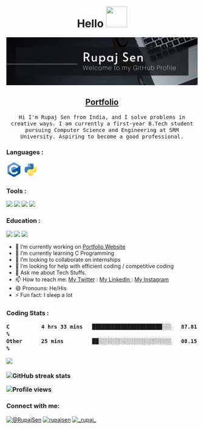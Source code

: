 

<h1 align="center">  Hello <img src="https://github.com/mitul3737/mitul3737/blob/main/Wave.gif" height="55px" width="55px"> </h1>
<div align="center">
  <img src="https://github.com/rupajsen/rupajsen/blob/main/Blue%20Gradient%20Modern%20Corporate%20Computer%20and%20Technology%20LinkedIn%20Banner.png" alt="header"/>
</div>

<h2 align="center"><a href="https://rupajsen.github.io/">Portfolio</h2> <a/>
  
<p align="center">
  <samp>Hi I'm Rupaj Sen from India, and I solve problems in creative ways. I am currently a first-year B.Tech student pursuing Computer Science and Engineering at SRM University. Aspiring to become a good professional.
  </samp>



<h3 align="left">Languages :</h3>
<p align="left">  <img src="https://raw.githubusercontent.com/devicons/devicon/master/icons/c/c-original.svg" alt="c" width="40" height="40"/> </a> <img src="https://raw.githubusercontent.com/devicons/devicon/master/icons/python/python-original.svg" alt="python" width="40" height="40"/> </a>



<h3 align="left">Tools :</h3>
<p align="left"> <img src="https://img.shields.io/badge/Xcode-007ACC?style=for-the-badge&logo=Xcode&logoColor=white" </a>
<img src="https://img.shields.io/badge/mac%20os-000000?style=for-the-badge&logo=macos&logoColor=F0F0F0" <a/>
<img src="https://img.shields.io/badge/iOS-000000?style=for-the-badge&logo=ios&logoColor=white" <a/>
<img src="https://img.shields.io/badge/blender-%23F5792A.svg?style=for-the-badge&logo=blender&logoColor=white" <a/>

  

<h3 align="left">Education :</h3>
<p align="left"> <img src="https://img.shields.io/badge/Udemy-A435F0?style=for-the-badge&logo=Udemy&logoColor=white" <a/>
<img src="https://img.shields.io/badge/Coursera-%230056D2.svg?style=for-the-badge&logo=Coursera&logoColor=white" <a/>
<img src="https://img.shields.io/badge/GeeksforGeeks-gray?style=for-the-badge&logo=geeksforgeeks&logoColor=35914c" <a/>





- 🔭 I’m currently working on <a href="https://github.com/rupajsen/rupajsen.github.io">Portfolio Website</a>
- 🌱 I’m currently learning C Programming 
- 👯 I’m looking to collaborate on internships
- 🤔 I’m looking for help with efficient coding / competitive coding
- 💬 Ask me about Tech Stuffs.
- 📫 How to reach me: <a href="https://twitter.com/@RupajSen">My Twitter</a> :  <a href="https://linkedin.com/in/rupajsen/">My LinkedIn </a>  :   <a href="https://instagram.com/_rupaj_/">My Instagram </a> 
- 😄 Pronouns: He/His
- ⚡ Fun fact: I sleep a lot
 

<h3 align="left">Coding Stats :  
  
  
<!--START_SECTION:waka-->

```text
C          4 hrs 33 mins   ██████████████████████░░░   87.81 %
Other      25 mins         ██░░░░░░░░░░░░░░░░░░░░░░░   08.15 %
```

<!--END_SECTION:waka-->  
  
<img src="https://github-readme-stats.vercel.app/api?username=rupajsen&show_icons=true&theme=dark">


![GitHub streak stats](https://github-readme-streak-stats.herokuapp.com/?user=rupajsen&show_icons=true&theme=dark)  


![Profile views](https://gpvc.arturio.dev/rupajsen)  




<h3 align="left">Connect with me:</h3>
<p align="left">
<a href="https://twitter.com/@RupajSen" target="blank"><img align="center" src="https://raw.githubusercontent.com/rahuldkjain/github-profile-readme-generator/master/src/images/icons/Social/twitter.svg" alt="@RupajSen" height="30" width="40" /></a>
<a href="https://linkedin.com/in/rupajsen/" target="blank"><img align="center" src="https://raw.githubusercontent.com/rahuldkjain/github-profile-readme-generator/master/src/images/icons/Social/linked-in-alt.svg" alt="rupajsen" height="30" width="40" /></a>
<a href="https://instagram.com/_rupaj_/" target="blank"><img align="center" src="https://raw.githubusercontent.com/rahuldkjain/github-profile-readme-generator/master/src/images/icons/Social/instagram.svg" alt="_rupaj_" height="30" width="40" /></a>
</p>
